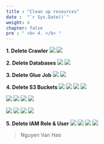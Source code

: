 ```yaml
---
title : "Clean up resources"
date :  "`r Sys.Date()`" 
weight: 4
chapter: false
pre : " <b> 4. </b> "
---
```

**1. Delete Crawler**
![](/images/4.clean-up-resources/delete_crawler.png)
![](/images/4.clean-up-resources/delete_crawler_success.png)

**2. Delete Databases**
![](/images/4.clean-up-resources/delete_db.png)
![](/images/4.clean-up-resources/delete_db_success.png)

**3. Delete Glue Job**
![](/images/4.clean-up-resources/delete_glue_job.png)
![](/images/4.clean-up-resources/delete_glue_job_success.png)

**4. Delete S3 Buckets**
![](/images/4.clean-up-resources/empty_athena_output.png)
![](/images/4.clean-up-resources/empty_athena_output_success.png)
![](/images/4.clean-up-resources/delete_athena_output.png)
![](/images/4.clean-up-resources/delete_athena_output_success.png)

![](/images/4.clean-up-resources/empty_glue_assets.png)
![](/images/4.clean-up-resources/empty_glue_assets_success.png)
![](/images/4.clean-up-resources/delete_glue_assets.png)
![](/images/4.clean-up-resources/delete_glue_assets_success.png)

![](/images/4.clean-up-resources/empty_my_workshop_bucket.png)
![](/images/4.clean-up-resources/empty_my_workshop_bucket_success.png)
![](/images/4.clean-up-resources/delete_my_workshop.png)
![](/images/4.clean-up-resources/delete_my_workshop_success.png)

**5. Delete IAM Role & User**
![](/images/4.clean-up-resources/delete_role.png)
![](/images/4.clean-up-resources/delete_role_success.png)
![](/images/4.clean-up-resources/delete_user.png)
![](/images/4.clean-up-resources/delete_user_success.png)

> Nguyen Van Hao